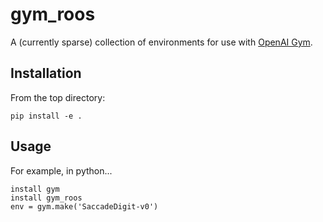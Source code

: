 # gym_roos

A (currently sparse) collection of environments for use with [OpenAI Gym](https://gym.openai.com/).

## Installation
From the top directory:
```
pip install -e .
```

## Usage
For example, in python...
```
install gym
install gym_roos
env = gym.make('SaccadeDigit-v0')
```
